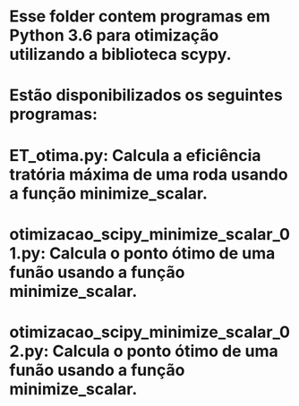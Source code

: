 # Esse folder contem programas em Python 3.6 para otimização utilizando a biblioteca scypy.

# Estão disponibilizados os seguintes programas:
# ET_otima.py: Calcula a eficiência tratória máxima de uma roda usando a função minimize_scalar.
# otimizacao_scipy_minimize_scalar_01.py: Calcula o ponto ótimo de uma funão usando a função minimize_scalar.
# otimizacao_scipy_minimize_scalar_02.py: Calcula o ponto ótimo de uma funão usando a função minimize_scalar.